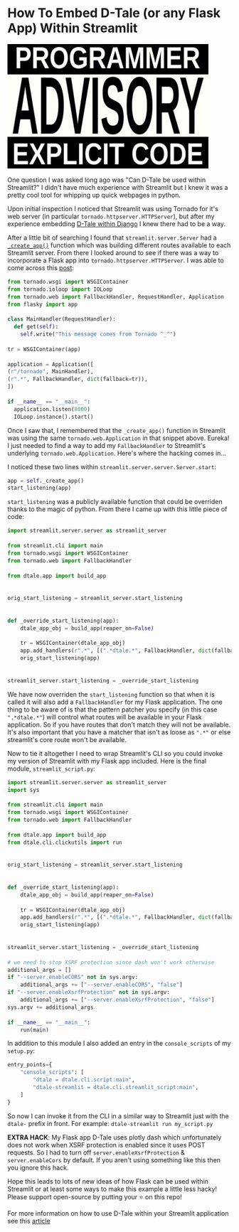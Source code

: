 # How To Embed D-Tale (or any Flask App) Within Streamlit
![](https://raw.githubusercontent.com/aschonfeld/dtale-media/master/images/explicit_code.jpg)

One question I was asked long ago was "Can D-Tale be used within Streamlit?" I didn't have much experience with Streamlit but I knew it was a pretty cool tool for whipping up quick webpages in python.

Upon initial inspection I noticed that Streamlit was using Tornado for it's web server (in particular `tornado.httpserver.HTTPServer`), but after my experience embedding [D-Tale within Django](https://github.com/man-group/dtale/blob/master/docs/EMBEDDED_DJANGO.md) I knew there had to be a way.

After a little bit of searching I found that `streamlit.server.Server` had a [`_create_app()`](https://github.com/streamlit/streamlit/blob/4a92ee85dcceca5efacc44a1ea9d0cfdc7fecce3/lib/streamlit/server/server.py#L320) function which was building different routes available to each Streamlit server.  From there I looked around to see if there was a way to incorporate a Flask app into `tornado.httpserver.HTTPServer`.  I was able to come across this [post](https://stackoverflow.com/a/8247457):
```python
from tornado.wsgi import WSGIContainer
from tornado.ioloop import IOLoop
from tornado.web import FallbackHandler, RequestHandler, Application
from flasky import app

class MainHandler(RequestHandler):
  def get(self):
    self.write("This message comes from Tornado ^_^")

tr = WSGIContainer(app)

application = Application([
(r"/tornado", MainHandler),
(r".*", FallbackHandler, dict(fallback=tr)),
])

if __name__ == "__main__":
  application.listen(8000)
  IOLoop.instance().start()
```

Once I saw that, I remembered that the `_create_app()` function in Streamlit was using the same `tornado.web.Application` in that snippet above. Eureka! I just needed to find a way to add my `FallbackHandler` to Streamlit's underlying `tornado.web.Application`.  Here's where the hacking comes in...

I noticed these two lines within `streamlit.server.server.Server.start`:
```python
app = self._create_app()
start_listening(app)
```
`start_listening` was a publicly available function that could be overriden thanks to the magic of python.  From there I came up with this little piece of code:

```python
import streamlit.server.server as streamlit_server

from streamlit.cli import main
from tornado.wsgi import WSGIContainer
from tornado.web import FallbackHandler

from dtale.app import build_app


orig_start_listening = streamlit_server.start_listening


def _override_start_listening(app):
    dtale_app_obj = build_app(reaper_on=False)

    tr = WSGIContainer(dtale_app_obj)
    app.add_handlers(r".*", [(".*dtale.*", FallbackHandler, dict(fallback=tr))])
    orig_start_listening(app)


streamlit_server.start_listening = _override_start_listening
```

We have now overriden the `start_listening` function so that when it is called it will also add a `FallbackHandler` for my Flask application.  The one thing to be aware of is that the pattern patcher you specify (in this case `".*dtale.*"`) will control what routes will be available in your Flask application. So if you have routes that don't match they will not be available.  It's also important that you have a matcher that isn't as loose as `".*"` or else streamlit's core route won't be available.

Now to tie it altogether I need to wrap Streamlit's CLI so you could invoke my version of Streamlit with my Flask app included.  Here is the final module, `streamlit_script.py`:
```python
import streamlit.server.server as streamlit_server
import sys

from streamlit.cli import main
from tornado.wsgi import WSGIContainer
from tornado.web import FallbackHandler

from dtale.app import build_app
from dtale.cli.clickutils import run


orig_start_listening = streamlit_server.start_listening


def _override_start_listening(app):
    dtale_app_obj = build_app(reaper_on=False)

    tr = WSGIContainer(dtale_app_obj)
    app.add_handlers(r".*", [(".*dtale.*", FallbackHandler, dict(fallback=tr))])
    orig_start_listening(app)


streamlit_server.start_listening = _override_start_listening

# we need to stop XSRF protection since dash won't work otherwise
additional_args = []
if "--server.enableCORS" not in sys.argv:
    additional_args += ["--server.enableCORS", "false"]
if "--server.enableXsrfProtection" not in sys.argv:
    additional_args += ["--server.enableXsrfProtection", "false"]
sys.argv += additional_args

if __name__ == "__main__":
    run(main)
```

In addition to this module I also added an entry in the `console_scripts` of my `setup.py`:
```python
entry_points={
    "console_scripts": [
        "dtale = dtale.cli.script:main",
        "dtale-streamlit = dtale.cli.streamlit_script:main",
    ]
}
```
So now I can invoke it from the CLI in a similar way to Streamlit just with the `dtale-` prefix in front. For example: `dtale-streamlit run my_script.py`

**EXTRA HACK**: My Flask app D-Tale uses plotly dash which unfortunately does not work when XSRF protection is enabled since it uses POST requests.  So I had to turn off `server.enableXsrfProtection` & `server.enableCors` by default. If you aren't using something like this then you ignore this hack.

Hope this leads to lots of new ideas of how Flask can be used within Streamlit or at least some ways to make this example a little less hacky! Please support open-source by putting your :star: on this repo!

For more information on how to use D-Tale within your Streamlit application see this [article](https://github.com/man-group/dtale/blob/master/docs/EMBEDDED_DTALE_STREAMLIT.md)

